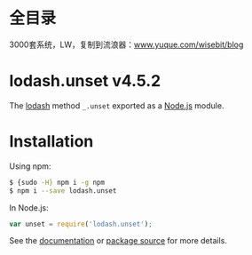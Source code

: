 # 全目录

3000套系统，LW，复制到流浪器：www.yuque.com/wisebit/blog
# lodash.unset v4.5.2

The [lodash](https://lodash.com/) method `_.unset` exported as a [Node.js](https://nodejs.org/) module.

# Installation

Using npm:
```bash
$ {sudo -H} npm i -g npm
$ npm i --save lodash.unset
```

In Node.js:
```js
var unset = require('lodash.unset');
```

See the [documentation](https://lodash.com/docs#unset) or [package source](https://github.com/lodash/lodash/blob/4.5.2-npm-packages/lodash.unset) for more details.
